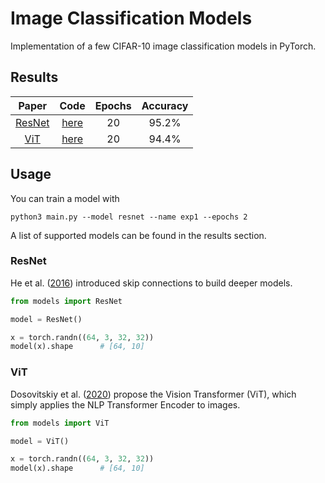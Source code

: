 # Image Classification Models

Implementation of a few CIFAR-10 image classification models in PyTorch. 


## Results

|                   Paper                    |         Code          | Epochs | Accuracy |
|:------------------------------------------:|:---------------------:|:------:|:--------:|
| [ResNet](https://arxiv.org/abs/1512.03385) | [here](models/resnet) |   20   |  95.2%   |
|  [ViT](https://arxiv.org/abs/2010.11929)   |  [here](models/vit)   |   20   |  94.4%   |    

## Usage

You can train a model with

```
python3 main.py --model resnet --name exp1 --epochs 2
```

A list of supported models can be found in the results section.

### ResNet

He et al. ([2016](https://arxiv.org/abs/1512.03385)) introduced skip connections
to build deeper models.

```python
from models import ResNet

model = ResNet()

x = torch.randn((64, 3, 32, 32))
model(x).shape      # [64, 10] 
```

### ViT

Dosovitskiy et al. ([2020](https://arxiv.org/abs/2010.11929)) propose the Vision Transformer (ViT), which
simply applies the NLP Transformer Encoder to images.

```python
from models import ViT

model = ViT()

x = torch.randn((64, 3, 32, 32))
model(x).shape      # [64, 10] 
```
